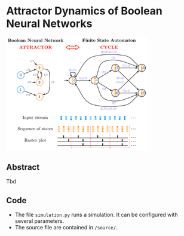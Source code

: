 # Attractor Dynamics of Boolean Neural Networks

<img src="https://github.com/JeremCab/AttractorDynamics/blob/main/image.pdf" width="75%"/>

## Abstract

Tbd

## Code

- The file `simulation.py` runs a simulation. It can be configured with several parameters.
- The source file are contained in `/source/`.
